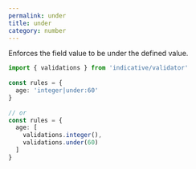 ```yaml
---
permalink: under
title: under
category: number
---
```


Enforces the field value to be under the defined value.
 
```ts
import { validations } from 'indicative/validator'
 
const rules = {
  age: 'integer|under:60'
}
 
// or
const rules = {
  age: [
    validations.integer(),
    validations.under(60)
  ]
}
```